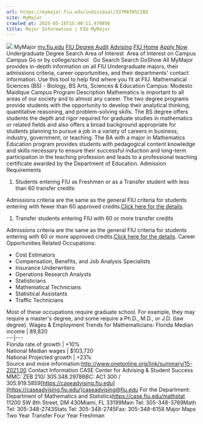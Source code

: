 ```yaml
---
url: https://mymajor.fiu.edu/individual/337MATHSC2BI
site: MyMajor
crawled_at: 2025-05-16T15:40:11.470856
title: Major Information | FIU MyMajor
---
```


![](https://mymajor.fiu.edu/assets/logo-T4VPR2BI.png)
MyMajor
[my.fiu.edu](https://my.fiu.edu/)
[FIU Degree Audit](https://dasa.fiu.edu/all-departments/advising/panther-success-hub/panther-degree-audit/)
[Advising](https://advising.fiu.edu)
[FIU Home](https://www.fiu.edu/)
[Apply Now](https://admissions.fiu.edu/)
Undergraduate Degree Search
Area of Interest
​
Area of Interest
on
Campus
​
Campus
Go
or by college/school
​
​
Go
Search
Search
GoShow All
MyMajor provides in-depth information on all FIU Undergraduate majors, their admissions criteria, career opportunities, and their departments' contact information. Use this tool to help find where you fit at FIU.
Mathematical Sciences (BS) - Biology,
BS
Arts, Sciences & Education
Campus:
Modesto Maidique Campus
Program Description
Mathematics is important to all areas of our society and to almost any career. The two degree programs provide students with the opportunity to develop their analytical thinking, quantitative reasoning, and problem-solving skills. The BS degree offers students the depth and rigor required for graduate studies in mathematics or related fields and also offers a broad background appropriate for students planning to pursue a job in a variety of careers in business, industry, government, or teaching. The BA with a major in Mathematics Education program provides students with pedagogical content knowledge and skills necessary to ensure their successful induction and long-term participation in the teaching profession and leads to a professional teaching certificate awarded by the Department of Education.
Admission Requirements
  1. Students entering FIU as Freshmen or as a Transfer student with less than 60 transfer credits


Admissions criteria are the same as the general FIU criteria for students entering with fewer than 60 approved credits.[Click here for the details](http://admissions.fiu.edu/apply/freshman/).
  1. Transfer students entering FIU with 60 or more transfer credits


Admissions criteria are the same as the general FIU criteria for students entering with 60 or more approved credits.[Click here for the details](http://admissions.fiu.edu/apply/transfer/).
Career Opportunities
Related Occupations:
  * Cost Estimators
  * Compensation, Benefits, and Job Analysis Specialists
  * Insurance Underwriters
  * Operations Research Analysts
  * Statisticians
  * Mathematical Technicians
  * Statistical Assistants
  * Traffic Technicians


Most of these occupations require graduate school. For example, they may require a master's degree, and some require a Ph.D., M.D., or J.D. (law degree).
Wages & Employment Trends for Mathematicians:
Florida Median income | 89,820  
---|---  
Florida rate of growth | +10%  
National Median wages | $103,720  
National Projected growth | +23%  
Source and more information:<http://www.onetonline.org/link/summary/15-2021.00>
Contact Information
CASE Center for Advising & Student Success
MMC: ZEB 210/ 305.348.2978BBC: AC1 300 / 305.919.5859[https://caseadvising.fiu.edu](https://caseadvising.fiu.edu/)caseadvising@fiu.edu
For the Department:
Department of Mathematics and Statistics<https://case.fiu.edu/mathstat>
11200 SW 8th Street, DM 430Miami, FL 33199Main Tel: 305-348-3769Math Tel: 305-348-2743Stats Tel: 305-348-2745Fax: 305-348-6158
Major Maps
Two Year Transfer
Four Year Freshman
